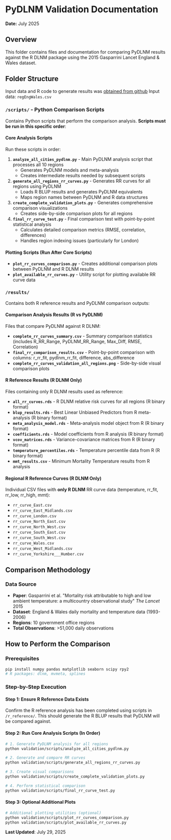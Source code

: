 # PyDLNM Validation Documentation

**Date:** July 2025

## Overview

This folder contains files and documentation for comparing PyDLNM results against the R DLNM package using the 2015 Gasparrini Lancet England & Wales dataset.

## Folder Structure
Input data and R code to generate results was [obtained from github](https://github.com/gasparrini/2015_gasparrini_Lancet_Rcodedata)
Input data: `regEngWales.csv`

### `/scripts/` - Python Comparison Scripts
Contains Python scripts that perform the comparison analysis. **Scripts must be run in this specific order**:

#### Core Analysis Scripts 
Run these scripts in order:
1. **`analyze_all_cities_pydlnm.py`** - Main PyDLNM analysis script that processes all 10 regions
   - Generates PyDLNM models and meta-analysis
   - Creates intermediate results needed by subsequent scripts
2. **`generate_all_regions_rr_curves.py`** - Generates RR curves for all regions using PyDLNM
   - Loads R BLUP results and generates PyDLNM equivalents
   - Maps region names between PyDLNM and R data structures
3. **`create_complete_validation_plots.py`** - Generates comprehensive comparison visualizations
   - Creates side-by-side comparison plots for all regions
4. **`final_rr_curve_test.py`** - Final comparison test with point-by-point statistical analysis
   - Calculates detailed comparison metrics (RMSE, correlation, differences)
   - Handles region indexing issues (particularly for London)

#### Plotting Scripts (Run After Core Scripts)
- **`plot_rr_curves_comparison.py`** - Creates additional comparison plots between PyDLNM and R DLNM results
- **`plot_available_rr_curves.py`** - Utility script for plotting available RR curve data

### `/results/` 
Contains both R reference results and PyDLNM comparison outputs:

#### Comparison Analysis Results (R vs PyDLNM)
Files that compare PyDLNM against R DLNM:
- **`complete_rr_curves_summary.csv`** - Summary comparison statistics (includes R_RR_Range, PyDLNM_RR_Range, Max_Diff, RMSE, Correlation)
- **`final_rr_comparison_results.csv`** - Point-by-point comparison with columns: r_rr_fit, pydlnm_rr_fit, difference, abs_difference
- **`complete_rr_curves_validation_all_regions.png`** - Side-by-side visual comparison plots

#### R Reference Results (R DLNM Only)
Files containing only R DLNM results used as reference:
- **`all_rr_curves.rds`** - R DLNM relative risk curves for all regions (R binary format)
- **`blup_results.rds`** - Best Linear Unbiased Predictors from R meta-analysis (R binary format)
- **`meta_analysis_model.rds`** - Meta-analysis model object from R (R binary format)
- **`coefficients.rds`** - Model coefficients from R analysis (R binary format)
- **`vcov_matrices.rds`** - Variance-covariance matrices from R (R binary format)
- **`temperature_percentiles.rds`** - Temperature percentile data from R (R binary format)
- **`mmt_results.csv`** - Minimum Mortality Temperature results from R analysis

#### Regional R Reference Curves (R DLNM Only)
Individual CSV files with **only R DLNM** RR curve data (temperature, rr_fit, rr_low, rr_high, mmt):
- `rr_curve_East.csv`
- `rr_curve_East_Midlands.csv`
- `rr_curve_London.csv`
- `rr_curve_North_East.csv`
- `rr_curve_North_West.csv`
- `rr_curve_South_East.csv`
- `rr_curve_South_West.csv`
- `rr_curve_Wales.csv`
- `rr_curve_West_Midlands.csv`
- `rr_curve_Yorkshire___Humber.csv`

## Comparison Methodology

### Data Source
- **Paper**: Gasparrini et al. "Mortality risk attributable to high and low ambient temperature: a multicountry observational study" *The Lancet* 2015
- **Dataset**: England & Wales daily mortality and temperature data (1993-2006)
- **Regions**: 10 government office regions
- **Total Observations**: >51,000 daily observations

## How to Perform the Comparison

### Prerequisites
```bash
pip install numpy pandas matplotlib seaborn scipy rpy2
# R packages: dlnm, mvmeta, splines
```

### Step-by-Step Execution

#### Step 1: Ensure R Reference Data Exists
Confirm the R reference analysis has been completed using scripts in `/r_reference/`. This should generate the R BLUP results that PyDLNM will be compared against.

#### Step 2: Run Core Analysis Scripts (In Order)
```bash
# 1. Generate PyDLNM analysis for all regions
python validation/scripts/analyze_all_cities_pydlnm.py

# 2. Generate and compare RR curves
python validation/scripts/generate_all_regions_rr_curves.py

# 3. Create visual comparisons
python validation/scripts/create_complete_validation_plots.py

# 4. Perform statistical comparison
python validation/scripts/final_rr_curve_test.py
```

#### Step 3: Optional Additional Plots
```bash
# Additional plotting utilities (optional)
python validation/scripts/plot_rr_curves_comparison.py
python validation/scripts/plot_available_rr_curves.py
```

**Last Updated**: July 29, 2025 